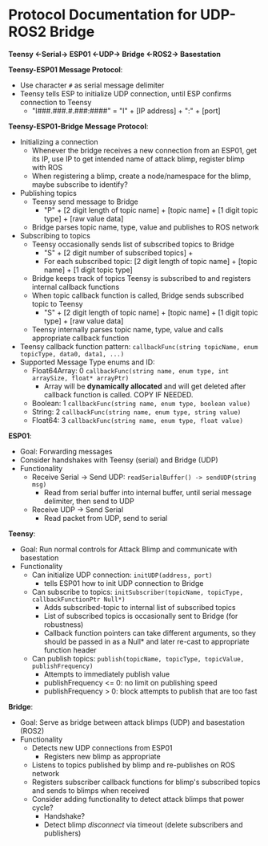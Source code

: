 # Protocol Documentation for UDP-ROS2 Bridge

**Teensy <-Serial-> ESP01 <-UDP-> Bridge <-ROS2-> Basestation**

**Teensy-ESP01 Message Protocol**:
- Use character ```#``` as serial message delimiter
- Teensy tells ESP to initialize UDP connection, until ESP confirms connection to Teensy
    - "I###.###.#.###:####" = "I" + [IP address] + ":" + [port]

**Teensy-ESP01-Bridge Message Protocol**:
- Initializing a connection
    - Whenever the bridge receives a new connection from an ESP01, get its IP, use IP to get intended name of attack blimp, register blimp with ROS
    - When registering a blimp, create a node/namespace for the blimp, maybe subscribe to identify? 
- Publishing topics
    - Teensy send message to Bridge
        - "P" + [2 digit length of topic name] + [topic name] + [1 digit topic type] + [raw value data]
    - Bridge parses topic name, type, value and publishes to ROS network
- Subscribing to topics
    - Teensy occasionally sends list of subscribed topics to Bridge
        - "S" + [2 digit number of subscribed topics] +
        - For each subscribed topic: [2 digit length of topic name] + [topic name] + [1 digit topic type]
    - Bridge keeps track of topics Teensy is subscribed to and registers internal callback functions
    - When topic callback function is called, Bridge sends subscribed topic to Teensy
        - "S" + [2 digit length of topic name] + [topic name] + [1 digit topic type] + [raw value data]
    - Teensy internally parses topic name, type, value and calls appropriate callback function
- Teensy callback function pattern: ```callbackFunc(string topicName, enum topicType, data0, data1, ...)```
- Supported Message Type enums and ID:
    - Float64Array: 0
    ```callbackFunc(string name, enum type, int arraySize, float* arrayPtr)```
        - Array will be **dynamically allocated** and will get deleted after callback function is called. COPY IF NEEDED. 
    - Boolean: 1
    ```callbackFunc(string name, enum type, boolean value)```
    - String: 2
    ```callbackFunc(string name, enum type, string value)```
    - Float64: 3
    ```callbackFunc(string name, enum type, float value)```

**ESP01**:
- Goal: Forwarding messages
- Consider handshakes with Teensy (serial) and Bridge (UDP)
- Functionality
    - Receive Serial -> Send UDP: ```readSerialBuffer() -> sendUDP(string msg)```
        - Read from serial buffer into internal buffer, until serial message delimiter, then send to UDP
    - Receive UDP -> Send Serial
        - Read packet from UDP, send to serial

**Teensy**:
- Goal: Run normal controls for Attack Blimp and communicate with basestation
- Functionality
    - Can initialize UDP connection: ```initUDP(address, port)```
        - tells ESP01 how to init UDP connection to Bridge
    - Can subscribe to topics: ```initSubscriber(topicName, topicType, callbackFunctionPtr Null*)```
        - Adds subscribed-topic to internal list of subscribed topics
        - List of subscribed topics is occasionally sent to Bridge (for robustness)
        - Callback function pointers can take different arguments, so they should be passed in as a Null* and later re-cast to appropriate function header
    - Can publish topics: ```publish(topicName, topicType, topicValue, publishFrequency)```
        - Attempts to immediately publish value
        - publishFrequency <= 0: no limit on publishing speed
        - publishFrequency > 0: block attempts to publish that are too fast

**Bridge**:
- Goal: Serve as bridge between attack blimps (UDP) and basestation (ROS2)
- Functionality
    - Detects new UDP connections from ESP01
        - Registers new blimp as appropriate
    - Listens to topics published by blimp and re-publishes on ROS network
    - Registers subscriber callback functions for blimp's subscribed topics and sends to blimps when received
    - Consider adding functionality to detect attack blimps that power cycle?
        - Handshake?
        - Detect blimp *disconnect* via timeout (delete subscribers and publishers)
